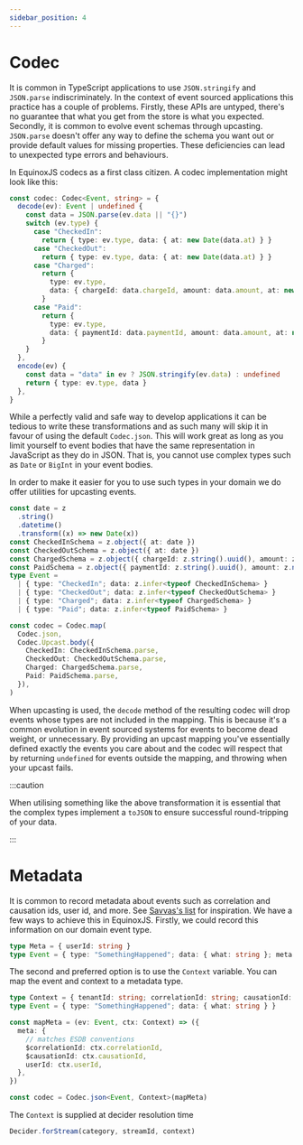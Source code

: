 ```yaml
---
sidebar_position: 4
---
```


# Codec

It is common in TypeScript applications to use `JSON.stringify` and `JSON.parse`
indiscriminately. In the context of event sourced applications this practice has
a couple of problems. Firstly, these APIs are untyped, there's no guarantee that
what you get from the store is what you expected. Secondly, it is common to
evolve event schemas through upcasting. `JSON.parse` doesn't offer any way to
define the schema you want out or provide default values for missing properties.
These deficiencies can lead to unexpected type errors and behaviours.

In EquinoxJS codecs as a first class citizen. A codec implementation might look
like this:

```ts
const codec: Codec<Event, string> = {
  decode(ev): Event | undefined {
    const data = JSON.parse(ev.data || "{}")
    switch (ev.type) {
      case "CheckedIn":
        return { type: ev.type, data: { at: new Date(data.at) } }
      case "CheckedOut":
        return { type: ev.type, data: { at: new Date(data.at) } }
      case "Charged":
        return {
          type: ev.type,
          data: { chargeId: data.chargeId, amount: data.amount, at: new Date(data.at) },
        }
      case "Paid":
        return {
          type: ev.type,
          data: { paymentId: data.paymentId, amount: data.amount, at: new Date(data.at) },
        }
    }
  },
  encode(ev) {
    const data = "data" in ev ? JSON.stringify(ev.data) : undefined
    return { type: ev.type, data }
  },
}
```

While a perfectly valid and safe way to develop applications it can be tedious
to write these transformations and as such many will skip it in favour of using
the default `Codec.json`. This will work great as long as you limit yourself to
event bodies that have the same representation in JavaScript as they do in
JSON. That is, you cannot use complex types such as `Date` or `BigInt` in your
event bodies.

In order to make it easier for you to use such types in your domain we do offer
utilities for upcasting events.

```ts
const date = z
  .string()
  .datetime()
  .transform((x) => new Date(x))
const CheckedInSchema = z.object({ at: date })
const CheckedOutSchema = z.object({ at: date })
const ChargedSchema = z.object({ chargeId: z.string().uuid(), amount: z.number(), at: date })
const PaidSchema = z.object({ paymentId: z.string().uuid(), amount: z.number(), at: date })
type Event =
  | { type: "CheckedIn"; data: z.infer<typeof CheckedInSchema> }
  | { type: "CheckedOut"; data: z.infer<typeof CheckedOutSchema> }
  | { type: "Charged"; data: z.infer<typeof ChargedSchema> }
  | { type: "Paid"; data: z.infer<typeof PaidSchema> }

const codec = Codec.map(
  Codec.json,
  Codec.Upcast.body({
    CheckedIn: CheckedInSchema.parse,
    CheckedOut: CheckedOutSchema.parse,
    Charged: ChargedSchema.parse,
    Paid: PaidSchema.parse,
  }),
)
```

When upcasting is used, the `decode` method of the resulting codec will drop
events whose types are not included in the mapping. This is because it's a
common evolution in event sourced systems for events to become dead weight, or
unnecessary. By providing an upcast mapping you've essentially defined exactly
the events you care about and the codec will respect that by returning `undefined`
for events outside the mapping, and throwing when your upcast fails.

:::caution

When utilising something like the above transformation it is essential that the complex types
implement a `toJSON` to ensure successful round-tripping of your data.

:::

# Metadata

It is common to record metadata about events such as correlation and causation
ids, user id, and more. See [Savvas's
list](https://github.com/ylorph/The-Inevitable-Event-Centric-Book/issues/42) for
inspiration. We have a few ways to achieve this in EquinoxJS. Firstly, we could
record this information on our domain event type.

```ts
type Meta = { userId: string }
type Event = { type: "SomethingHappened"; data: { what: string }; meta: Meta }
```

The second and preferred option is to use the `Context` variable. You can
map the event and context to a metadata type.

```ts
type Context = { tenantId: string; correlationId: string; causationId: string; userId: string }
type Event = { type: "SomethingHappened"; data: { what: string } }

const mapMeta = (ev: Event, ctx: Context) => ({
  meta: {
    // matches ESDB conventions
    $correlationId: ctx.correlationId,
    $causationId: ctx.causationId,
    userId: ctx.userId,
  },
})

const codec = Codec.json<Event, Context>(mapMeta)
```

The `Context` is supplied at decider resolution time

```ts
Decider.forStream(category, streamId, context)
```
